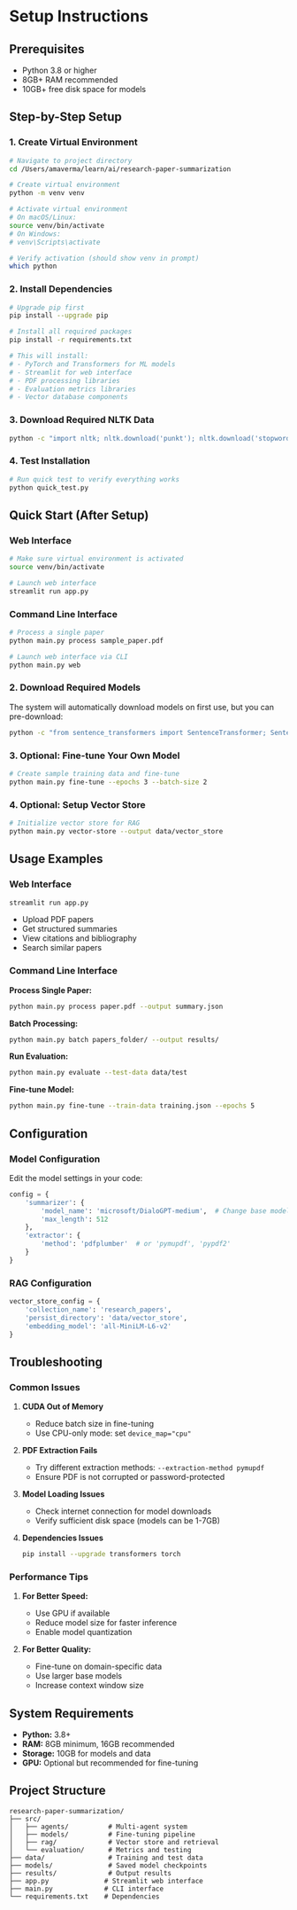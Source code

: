 # Setup Instructions

## Prerequisites

- Python 3.8 or higher
- 8GB+ RAM recommended
- 10GB+ free disk space for models

## Step-by-Step Setup

### 1. Create Virtual Environment
```bash
# Navigate to project directory
cd /Users/amaverma/learn/ai/research-paper-summarization

# Create virtual environment
python -m venv venv

# Activate virtual environment
# On macOS/Linux:
source venv/bin/activate
# On Windows:
# venv\Scripts\activate

# Verify activation (should show venv in prompt)
which python
```

### 2. Install Dependencies
```bash
# Upgrade pip first
pip install --upgrade pip

# Install all required packages
pip install -r requirements.txt

# This will install:
# - PyTorch and Transformers for ML models
# - Streamlit for web interface
# - PDF processing libraries
# - Evaluation metrics libraries
# - Vector database components
```

### 3. Download Required NLTK Data
```bash
python -c "import nltk; nltk.download('punkt'); nltk.download('stopwords')"
```

### 4. Test Installation
```bash
# Run quick test to verify everything works
python quick_test.py
```

## Quick Start (After Setup)

### Web Interface
```bash
# Make sure virtual environment is activated
source venv/bin/activate

# Launch web interface
streamlit run app.py
```

### Command Line Interface
```bash
# Process a single paper
python main.py process sample_paper.pdf

# Launch web interface via CLI
python main.py web
```

### 2. Download Required Models
The system will automatically download models on first use, but you can pre-download:
```bash
python -c "from sentence_transformers import SentenceTransformer; SentenceTransformer('all-MiniLM-L6-v2')"
```

### 3. Optional: Fine-tune Your Own Model
```bash
# Create sample training data and fine-tune
python main.py fine-tune --epochs 3 --batch-size 2
```

### 4. Optional: Setup Vector Store
```bash
# Initialize vector store for RAG
python main.py vector-store --output data/vector_store
```

## Usage Examples

### Web Interface
```bash
streamlit run app.py
```
- Upload PDF papers
- Get structured summaries
- View citations and bibliography
- Search similar papers

### Command Line Interface

**Process Single Paper:**
```bash
python main.py process paper.pdf --output summary.json
```

**Batch Processing:**
```bash
python main.py batch papers_folder/ --output results/
```

**Run Evaluation:**
```bash
python main.py evaluate --test-data data/test
```

**Fine-tune Model:**
```bash
python main.py fine-tune --train-data training.json --epochs 5
```

## Configuration

### Model Configuration
Edit the model settings in your code:
```python
config = {
    'summarizer': {
        'model_name': 'microsoft/DialoGPT-medium',  # Change base model
        'max_length': 512
    },
    'extractor': {
        'method': 'pdfplumber'  # or 'pymupdf', 'pypdf2'
    }
}
```

### RAG Configuration
```python
vector_store_config = {
    'collection_name': 'research_papers',
    'persist_directory': 'data/vector_store',
    'embedding_model': 'all-MiniLM-L6-v2'
}
```

## Troubleshooting

### Common Issues

1. **CUDA Out of Memory**
   - Reduce batch size in fine-tuning
   - Use CPU-only mode: set `device_map="cpu"`

2. **PDF Extraction Fails**
   - Try different extraction methods: `--extraction-method pymupdf`
   - Ensure PDF is not corrupted or password-protected

3. **Model Loading Issues**
   - Check internet connection for model downloads
   - Verify sufficient disk space (models can be 1-7GB)

4. **Dependencies Issues**
   ```bash
   pip install --upgrade transformers torch
   ```

### Performance Tips

1. **For Better Speed:**
   - Use GPU if available
   - Reduce model size for faster inference
   - Enable model quantization

2. **For Better Quality:**
   - Fine-tune on domain-specific data
   - Use larger base models
   - Increase context window size

## System Requirements

- **Python:** 3.8+
- **RAM:** 8GB minimum, 16GB recommended
- **Storage:** 10GB for models and data
- **GPU:** Optional but recommended for fine-tuning

## Project Structure

```
research-paper-summarization/
├── src/
│   ├── agents/          # Multi-agent system
│   ├── models/          # Fine-tuning pipeline
│   ├── rag/             # Vector store and retrieval
│   └── evaluation/      # Metrics and testing
├── data/                # Training and test data
├── models/              # Saved model checkpoints
├── results/             # Output results
├── app.py              # Streamlit web interface
├── main.py             # CLI interface
└── requirements.txt    # Dependencies
```
